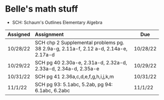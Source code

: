 # Belle's math stuff

* SCH: Schaum's Outlines Elementary Algebra

| Assigned | Assignment | Due
|------|:-----------|------|
|10/28/22 | SCH  chp 2 Supplemental problems pg. 38 2.9a-g, 2.11a-f, 2.12 a-d, 2.14a-e, 2.17a-d | 10/28/22
|10/29/22 | SCH pg 40 2.30a-e, 2.31a-d, 2.32a-d, 2.33a-d, 2.34a-d, 2.35a-e | 10/29/22
|10/31/22 | SCH pg 41 2.36a,c,d,e,f,g,h,i,j,k,m | 10/31/22
|11/1/22 | SCH pg 93: 5.1abc, 5.2ab, pg 94: 6.1abc, 6.2abc | 11/1/22 
